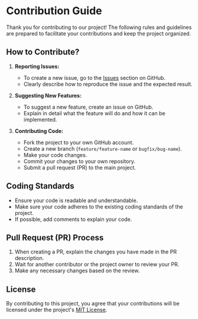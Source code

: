 # Contribution Guide

Thank you for contributing to our project! The following rules and guidelines are prepared to facilitate your contributions and keep the project organized.

## How to Contribute?

1. **Reporting Issues:**
   - To create a new issue, go to the [Issues](https://github.com/username/repository_name/issues) section on GitHub.
   - Clearly describe how to reproduce the issue and the expected result.

2. **Suggesting New Features:**
   - To suggest a new feature, create an issue on GitHub.
   - Explain in detail what the feature will do and how it can be implemented.

3. **Contributing Code:**
   - Fork the project to your own GitHub account.
   - Create a new branch (`feature/feature-name` or `bugfix/bug-name`).
   - Make your code changes.
   - Commit your changes to your own repository.
   - Submit a pull request (PR) to the main project.

## Coding Standards

- Ensure your code is readable and understandable.
- Make sure your code adheres to the existing coding standards of the project.
- If possible, add comments to explain your code.

## Pull Request (PR) Process

1. When creating a PR, explain the changes you have made in the PR description.
2. Wait for another contributor or the project owner to review your PR.
3. Make any necessary changes based on the review.

## License

By contributing to this project, you agree that your contributions will be licensed under the project's [MIT License](LICENSE).